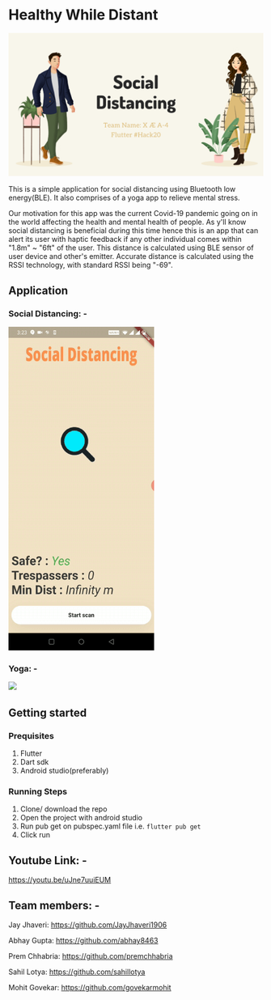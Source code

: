 # Healthy While Distant
![](images/SD.png)

This is a simple application for social distancing using Bluetooth low energy(BLE).
It also comprises of a yoga app to relieve mental stress.

Our motivation for this app was the current Covid-19 pandemic going on in the world affecting the health and mental health of people. As y'll know social distancing is beneficial during this time hence this is an app that can alert its user with haptic feedback if any other individual comes within "1.8m" ~ "6ft" of the user. This distance is calculated using BLE sensor of user device and other's emitter. Accurate distance is calculated using the RSSI technology, with standard RSSI being "-69".

## Application
### Social Distancing: -
![](images/socialDistancing.gif)
### Yoga: -
![](images/Yoga.gif)

## Getting started
### Prequisites
1) Flutter
2) Dart sdk
3) Android studio(preferably) 

### Running Steps
1) Clone/ download the repo
2) Open the project with android studio
3) Run pub get on pubspec.yaml file i.e. `flutter pub get`
4) Click run

## Youtube Link: -
https://youtu.be/uJne7uuiEUM

## Team members: -
Jay Jhaveri: https://github.com/JayJhaveri1906

Abhay Gupta: https://github.com/abhay8463

Prem Chhabria: https://github.com/premchhabria

Sahil Lotya: https://github.com/sahillotya

Mohit Govekar: https://github.com/govekarmohit






